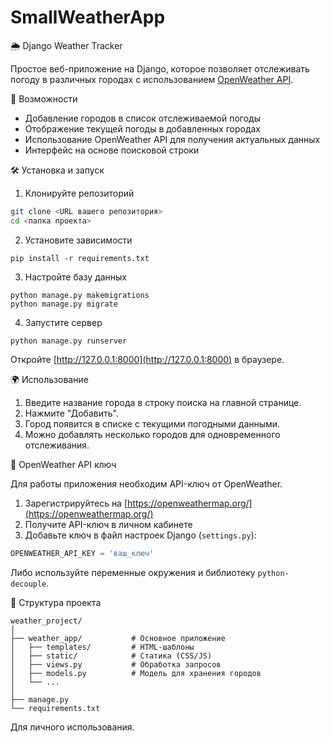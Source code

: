 # SmallWeatherApp


🌦️ Django Weather Tracker

Простое веб-приложение на Django, которое позволяет отслеживать погоду в различных городах с использованием [OpenWeather API](https://openweathermap.org/api).

🔧 Возможности

* Добавление городов в список отслеживаемой погоды
* Отображение текущей погоды в добавленных городах
* Использование OpenWeather API для получения актуальных данных
* Интерфейс на основе поисковой строки

🛠️ Установка и запуск

1. Клонируйте репозиторий

```bash
git clone <URL вашего репозитория>
cd <папка проекта>
```

2. Установите зависимости

```
pip install -r requirements.txt
```
3. Настройте базу данных

```
python manage.py makemigrations
python manage.py migrate
```

4. Запустите сервер

```
python manage.py runserver
```

Откройте [http://127.0.0.1:8000](http://127.0.0.1:8000) в браузере.

🌍 Использование

1. Введите название города в строку поиска на главной странице.
2. Нажмите "Добавить".
3. Город появится в списке с текущими погодными данными.
4. Можно добавлять несколько городов для одновременного отслеживания.

🔐 OpenWeather API ключ

Для работы приложения необходим API-ключ от OpenWeather.

1. Зарегистрируйтесь на [https://openweathermap.org/](https://openweathermap.org/)
2. Получите API-ключ в личном кабинете
3. Добавьте ключ в файл настроек Django (`settings.py`):

```python
OPENWEATHER_API_KEY = 'ваш_ключ'
```

Либо используйте переменные окружения и библиотеку `python-decouple`.

📂 Структура проекта

```
weather_project/
│
├── weather_app/           # Основное приложение
│   ├── templates/         # HTML-шаблоны
│   ├── static/            # Статика (CSS/JS)
│   ├── views.py           # Обработка запросов
│   ├── models.py          # Модель для хранения городов
│   └── ...
│
├── manage.py
└── requirements.txt
```

Для личного использования.
